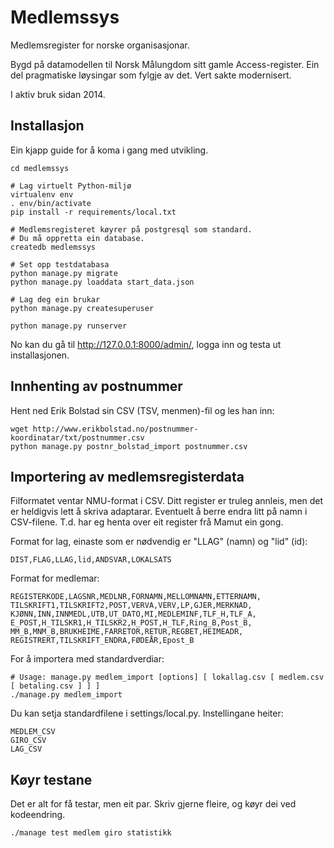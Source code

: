 Medlemssys
==========

Medlemsregister for norske organisasjonar.

Bygd på datamodellen til Norsk Målungdom sitt gamle Access-register. Ein del
pragmatiske løysingar som fylgje av det.  Vert sakte modernisert.

I aktiv bruk sidan 2014.


Installasjon
------------

Ein kjapp guide for å koma i gang med utvikling.

    cd medlemssys

    # Lag virtuelt Python-miljø
    virtualenv env
    . env/bin/activate
    pip install -r requirements/local.txt

    # Medlemsregisteret køyrer på postgresql som standard.
    # Du må oppretta ein database.
    createdb medlemssys

    # Set opp testdatabasa
    python manage.py migrate
    python manage.py loaddata start_data.json

    # Lag deg ein brukar
    python manage.py createsuperuser

    python manage.py runserver

No kan du gå til http://127.0.0.1:8000/admin/, logga inn og testa ut installasjonen.


Innhenting av postnummer
------------------------

Hent ned Erik Bolstad sin CSV (TSV, menmen)-fil og les han inn:

    wget http://www.erikbolstad.no/postnummer-koordinatar/txt/postnummer.csv
    python manage.py postnr_bolstad_import postnummer.csv


Importering av medlemsregisterdata
----------------------------------

Filformatet ventar NMU-format i CSV.  Ditt register er truleg annleis, men det
er heldigvis lett å skriva adaptarar.  Eventuelt å berre endra litt på namn i
CSV-filene.  T.d. har eg henta over eit register frå Mamut ein gong.


Format for lag, einaste som er nødvendig er "LLAG" (namn) og "lid" (id):

    DIST,FLAG,LLAG,lid,ANDSVAR,LOKALSATS

Format for medlemar:

    REGISTERKODE,LAGSNR,MEDLNR,FORNAMN,MELLOMNAMN,ETTERNAMN,
    TILSKRIFT1,TILSKRIFT2,POST,VERVA,VERV,LP,GJER,MERKNAD,
    KJØNN,INN,INNMEDL,UTB,UT_DATO,MI,MEDLEMINF,TLF_H,TLF_A,
    E_POST,H_TILSKR1,H_TILSKR2,H_POST,H_TLF,Ring_B,Post_B,
    MM_B,MNM_B,BRUKHEIME,FARRETOR,RETUR,REGBET,HEIMEADR,
    REGISTRERT,TILSKRIFT_ENDRA,FØDEÅR,Epost_B


For å importera med standardverdiar:

    # Usage: manage.py medlem_import [options] [ lokallag.csv [ medlem.csv [ betaling.csv ] ] ]
    ./manage.py medlem_import

Du kan setja standardfilene i settings/local.py. Instellingane heiter:

    MEDLEM_CSV
    GIRO_CSV
    LAG_CSV


Køyr testane
------------

Det er alt for få testar, men eit par. Skriv gjerne fleire, og køyr dei ved kodeendring.

    ./manage test medlem giro statistikk
